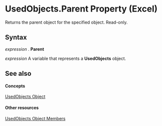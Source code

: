 
# UsedObjects.Parent Property (Excel)

Returns the parent object for the specified object. Read-only.


## Syntax

 _expression_ . **Parent**

 _expression_ A variable that represents a **UsedObjects** object.


## See also


#### Concepts


[UsedObjects Object](b94ad3d1-411f-acf6-19bb-8e6c4a484748.md)
#### Other resources


[UsedObjects Object Members](443e79ce-f08f-1beb-4254-fa0bb82121ed.md)
